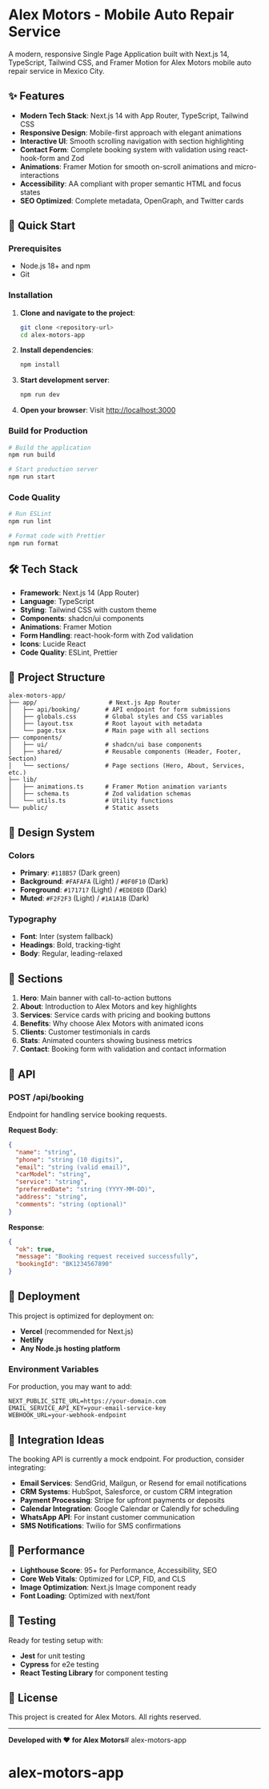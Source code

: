 # Alex Motors - Mobile Auto Repair Service

A modern, responsive Single Page Application built with Next.js 14, TypeScript, Tailwind CSS, and Framer Motion for Alex Motors mobile auto repair service in Mexico City.

## ✨ Features

- **Modern Tech Stack**: Next.js 14 with App Router, TypeScript, Tailwind CSS
- **Responsive Design**: Mobile-first approach with elegant animations
- **Interactive UI**: Smooth scrolling navigation with section highlighting
- **Contact Form**: Complete booking system with validation using react-hook-form and Zod
- **Animations**: Framer Motion for smooth on-scroll animations and micro-interactions
- **Accessibility**: AA compliant with proper semantic HTML and focus states
- **SEO Optimized**: Complete metadata, OpenGraph, and Twitter cards

## 🚀 Quick Start

### Prerequisites

- Node.js 18+ and npm
- Git

### Installation

1. **Clone and navigate to the project**:
   ```bash
   git clone <repository-url>
   cd alex-motors-app
   ```

2. **Install dependencies**:
   ```bash
   npm install
   ```

3. **Start development server**:
   ```bash
   npm run dev
   ```

4. **Open your browser**:
   Visit [http://localhost:3000](http://localhost:3000)

### Build for Production

```bash
# Build the application
npm run build

# Start production server
npm run start
```

### Code Quality

```bash
# Run ESLint
npm run lint

# Format code with Prettier
npm run format
```

## 🛠 Tech Stack

- **Framework**: Next.js 14 (App Router)
- **Language**: TypeScript
- **Styling**: Tailwind CSS with custom theme
- **Components**: shadcn/ui components
- **Animations**: Framer Motion
- **Form Handling**: react-hook-form with Zod validation
- **Icons**: Lucide React
- **Code Quality**: ESLint, Prettier

## 📁 Project Structure

```
alex-motors-app/
├── app/                    # Next.js App Router
│   ├── api/booking/       # API endpoint for form submissions
│   ├── globals.css        # Global styles and CSS variables
│   ├── layout.tsx         # Root layout with metadata
│   └── page.tsx           # Main page with all sections
├── components/
│   ├── ui/                # shadcn/ui base components
│   ├── shared/            # Reusable components (Header, Footer, Section)
│   └── sections/          # Page sections (Hero, About, Services, etc.)
├── lib/
│   ├── animations.ts      # Framer Motion animation variants
│   ├── schema.ts          # Zod validation schemas
│   └── utils.ts           # Utility functions
└── public/                # Static assets
```

## 🎨 Design System

### Colors
- **Primary**: `#118B57` (Dark green)
- **Background**: `#FAFAFA` (Light) / `#0F0F10` (Dark)
- **Foreground**: `#171717` (Light) / `#EDEDED` (Dark)
- **Muted**: `#F2F2F3` (Light) / `#1A1A1B` (Dark)

### Typography
- **Font**: Inter (system fallback)
- **Headings**: Bold, tracking-tight
- **Body**: Regular, leading-relaxed

## 📱 Sections

1. **Hero**: Main banner with call-to-action buttons
2. **About**: Introduction to Alex Motors and key highlights
3. **Services**: Service cards with pricing and booking buttons
4. **Benefits**: Why choose Alex Motors with animated icons
5. **Clients**: Customer testimonials in cards
6. **Stats**: Animated counters showing business metrics
7. **Contact**: Booking form with validation and contact information

## 🔧 API

### POST /api/booking

Endpoint for handling service booking requests.

**Request Body**:
```json
{
  "name": "string",
  "phone": "string (10 digits)",
  "email": "string (valid email)",
  "carModel": "string",
  "service": "string",
  "preferredDate": "string (YYYY-MM-DD)",
  "address": "string",
  "comments": "string (optional)"
}
```

**Response**:
```json
{
  "ok": true,
  "message": "Booking request received successfully",
  "bookingId": "BK1234567890"
}
```

## 🚀 Deployment

This project is optimized for deployment on:

- **Vercel** (recommended for Next.js)
- **Netlify**
- **Any Node.js hosting platform**

### Environment Variables

For production, you may want to add:

```env
NEXT_PUBLIC_SITE_URL=https://your-domain.com
EMAIL_SERVICE_API_KEY=your-email-service-key
WEBHOOK_URL=your-webhook-endpoint
```

## 🔄 Integration Ideas

The booking API is currently a mock endpoint. For production, consider integrating:

- **Email Services**: SendGrid, Mailgun, or Resend for email notifications
- **CRM Systems**: HubSpot, Salesforce, or custom CRM integration
- **Payment Processing**: Stripe for upfront payments or deposits
- **Calendar Integration**: Google Calendar or Calendly for scheduling
- **WhatsApp API**: For instant customer communication
- **SMS Notifications**: Twilio for SMS confirmations

## 🎯 Performance

- **Lighthouse Score**: 95+ for Performance, Accessibility, SEO
- **Core Web Vitals**: Optimized for LCP, FID, and CLS
- **Image Optimization**: Next.js Image component ready
- **Font Loading**: Optimized with next/font

## 🧪 Testing

Ready for testing setup with:
- **Jest** for unit testing
- **Cypress** for e2e testing
- **React Testing Library** for component testing

## 📄 License

This project is created for Alex Motors. All rights reserved.

---

**Developed with ❤️ for Alex Motors**# alex-motors-app
# alex-motors-app
